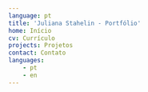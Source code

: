 ```yaml
---
language: pt
title: 'Juliana Stahelin - Portfólio'
home: Início
cv: Currículo
projects: Projetos
contact: Contato
languages: 
    - pt
    - en
---
```

